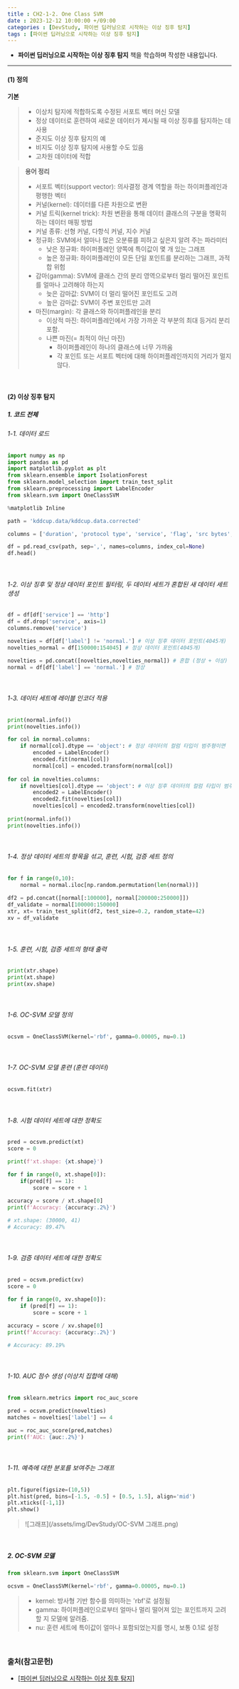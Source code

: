 ```yaml
---
title : CH2-1-2. One Class SVM
date : 2023-12-12 10:00:00 +/09:00
categories : [DevStudy, 파이썬 딥러닝으로 시작하는 이상 징후 탐지]
tags : [파이썬 딥러닝으로 시작하는 이상 징후 탐지] 
---
```


* **파이썬 딥러닝으로 시작하는 이상 징후 탐지** 책을 학습하며 작성한 내용입니다.

----

#### (1) 정의
**기본**
> - 이상치 탐지에 적합하도록 수정된 서포트 벡터 머신 모델
> - 정상 데이터로 훈련하여 새로운 데이터가 제시될 때 이상 징후를 탐지하는 데 사용
> - 준지도 이상 징후 탐지의 예
> - 비지도 이상 징후 탐지에 사용할 수도 있음
> - 고차원 데이터에 적합

> **용어 정리**
> - 서포트 벡터(support vector): 의사결정 경계 역할을 하는 하이퍼플레인과 평행한 벡터
> - 커널(kernel): 데이터를 다른 차원으로 변환
> - 커널 트릭(kernel trick): 차원 변환을 통해 데이터 클래스의 구분을 명확히 하는 데이터 매핑 방법
> - 커널 종류: 선형 커널, 다항식 커널, 지수 커널
> - 정규화: SVM에서 얼마나 많은 오분류를 피하고 싶은지 알려 주는 파라미터
> 	- 낮은 정규화: 하이퍼플레인 양쪽에 특이값이 몇 개 있는 그래프
> 	- 높은 정규화: 하이퍼플레인이 모든 단일 포인트를 분리하는 그래프, 과적합 위험
> - 감마(gamma): SVM에 클래스 간의 분리 영역으로부터 멀리 떨어진 포인트를 얼마나 고려해야 하는지
> 	- 늦은 감마값: SVM이 더 멀리 떨어진 포인트도 고려
> 	- 높은 감마값: SVM이 주변 포인트만 고려
> - 마진(margin): 각 클래스와 하이퍼플레인을 분리
> 	- 이상적 마진: 하이퍼플레인에서 가장 가까운 각 부분의 최대 등거리 분리 포함.
> 	- 나쁜 마진(= 최적이 아닌 마진)
> 		- 하이퍼플레인이 하나의 클래스에 너무 가까움
> 		- 각 포인트 또는 서포트 벡터에 대해 하이퍼플레인까지의 거리가 멀지 않다.

&nbsp;
#### (2) 이상 징후 탐지
##### 1. 코드 전체
###### 1-1. 데이터 로드
```python
import numpy as np
import pandas as pd
import matplotlib.pyplot as plt
from sklearn.ensemble import IsolationForest
from sklearn.model_selection import train_test_split
from sklearn.preprocessing import LabelEncoder
from sklearn.svm import OneClassSVM

%matplotlib Inline

path = 'kddcup.data/kddcup.data.corrected'

columns = ['duration', 'protocol type', 'service', 'flag', 'src bytes','dst bytes', 'land', 'wrong fragment', 'urgent', 'hot', 'num failed logins', 'logged in', 'num compromised', 'root shell', 'su attempted', 'num root', 'num file creations', 'num shells', 'num access files', 'num outbound cmds', 'is host login', 'is guest login', 'count', 'srv count', 'serror rate', 'srv serror rate', 'rerror rate', 'srv rerror rate', 'same srv rate', 'diff srv rate', 'srv diff host rate', 'dst host count', 'dst host srv count', 'dst host same srv rate', 'dst host diff srv rate', 'dst host same src port rate', 'dst host srv diff host rate', 'dst host serror rate', 'dst host srv serror rate', 'dst host rerror rate', 'dst host srv rerror rate', 'label']

df = pd.read_csv(path, sep=',', names=columns, index_col=None)
df.head()
```




&nbsp;
###### 1-2. 이상 징후 및 정상 데이터 포인트 필터링, 두 데이터 세트가 혼합된 새 데이터 세트 생성
```python
df = df[df['service'] == 'http']
df = df.drop('service', axis=1)
columns.remove('service')

novelties = df[df['label'] != 'normal.'] # 이상 징후 데이터 포인트(4045개)
novelties_normal = df[150000:154045] # 정상 데이터 포인트(4045개)

novelties = pd.concat([novelties,novelties_normal]) # 혼합 (정상 + 이상)
normal = df[df['label'] == 'normal.'] # 정상
```


&nbsp;
###### 1-3. 데이터 세트에 레이블 인코더 적용
```python
print(normal.info())
print(novelties.info())

for col in normal.columns:
    if normal[col].dtype == 'object': # 정상 데이터의 컬럼 타입이 범주형이면
        encoded = LabelEncoder()
        encoded.fit(normal[col])
        normal[col] = encoded.transform(normal[col])
        
for col in novelties.columns:
    if novelties[col].dtype == 'object': # 이상 징후 데이터의 컬럼 타입이 범주형이면
        encoded2 = LabelEncoder()
        encoded2.fit(novelties[col])
        novelties[col] = encoded2.transform(novelties[col])
        
print(normal.info())
print(novelties.info())
```


&nbsp;
###### 1-4. 정상 데이터 세트의 항목을 섞고, 훈련, 시험, 검증 세트 정의
```python
for f in range(0,10):
    normal = normal.iloc[np.random.permutation(len(normal))]
    
df2 = pd.concat([normal[:100000], normal[200000:250000]])
df_validate = normal[100000:150000]
xtr, xt= train_test_split(df2, test_size=0.2, random_state=42)
xv = df_validate
```



&nbsp;
###### 1-5. 훈련, 시험, 검증 세트의 형태 출력
```python
print(xtr.shape)
print(xt.shape)
print(xv.shape)
```


&nbsp;
###### 1-6. OC-SVM 모델 정의
```python
ocsvm = OneClassSVM(kernel='rbf', gamma=0.00005, nu=0.1)
```


&nbsp;
###### 1-7. OC-SVM 모델 훈련 (훈련 데이터)
```python
ocsvm.fit(xtr)
```



&nbsp;
###### 1-8. 시험 데이터 세트에 대한 정확도
```python
pred = ocsvm.predict(xt)
score = 0

print(f'xt.shape: {xt.shape}')

for f in range(0, xt.shape[0]):
    if(pred[f] == 1):
        score = score + 1
        
accuracy = score / xt.shape[0]
print(f'Accuracy: {accuracy:.2%}')

# xt.shape: (30000, 41)
# Accuracy: 89.47%
```


&nbsp;
###### 1-9. 검증 데이터 세트에 대한 정확도
```python
pred = ocsvm.predict(xv)
score = 0

for f in range(0, xv.shape[0]):
    if (pred[f] == 1):
        score = score + 1
        
accuracy = score / xv.shape[0]
print(f'Accuracy: {accuracy:.2%}')

# Accuracy: 89.19%
```

&nbsp;
###### 1-10. AUC 점수 생성 (이상치 집합에 대해)
```python
from sklearn.metrics import roc_auc_score

pred = ocsvm.predict(novelties)
matches = novelties['label'] == 4

auc = roc_auc_score(pred,matches)
print(f'AUC: {auc:.2%}')
```

&nbsp;
###### 1-11. 예측에 대한 분포를 보여주는 그래프
```python
plt.figure(figsize=(10,5))
plt.hist(pred, bins=[-1.5, -0.5] + [0.5, 1.5], align='mid')
plt.xticks([-1,1])
plt.show()
```

> ![그래프](/assets/img/DevStudy/OC-SVM 그래프.png)



&nbsp;

##### 2. OC-SVM 모델
```python
from sklearn.svm import OneClassSVM

ocsvm = OneClassSVM(kernel='rbf', gamma=0.00005, nu=0.1)
```
> - kernel: 방사형 기반 함수를 의미하는 'rbf'로 설정됨
> - gamma: 하이퍼플레인으로부터 얼마나 멀리 떨어져 있는 포인트까지 고려할 지 모델에 알려줌.
> - nu: 훈련 세트에 특이값이 얼마나 포함되었는지를 명시, 보통 0.1로 설정


&nbsp;

### 출처(참고문헌)
* [[파이썬 딥러닝으로 시작하는 이상 징후 탐지]](https://product.kyobobook.co.kr/detail/S000001732457)

&nbsp;